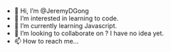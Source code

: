 - 👋 Hi, I’m @JeremyDGong
- 👀 I’m interested in learning to code.
- 🌱 I’m currently learning Javascript.
- 💞️ I’m looking to collaborate on ? I have no idea yet.
- 📫 How to reach me...

<!---
JeremyDGong/JeremyDGong is a ✨ special ✨ repository because its `README.md` (this file) appears on your GitHub profile.
You can click the Preview link to take a look at your changes.
--->
